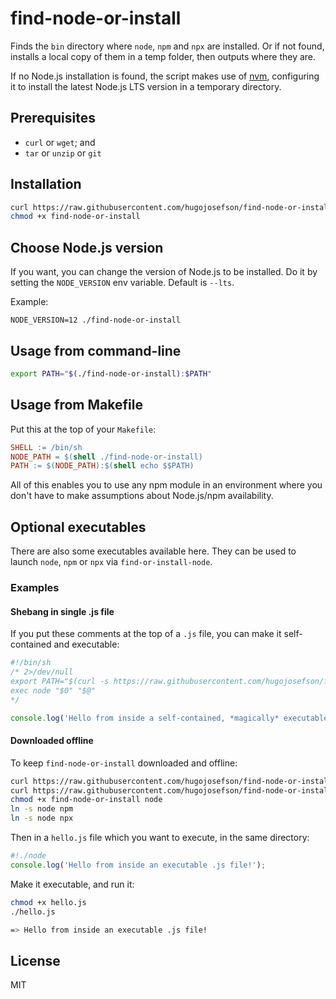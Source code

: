 # find-node-or-install

Finds the `bin` directory where `node`, `npm` and `npx` are installed.
Or if not found, installs a local copy of them in a temp folder, then
outputs where they are.

If no Node.js installation is found, the script makes use of
[nvm](https://github.com/nvm-sh/nvm), configuring it to install the
latest Node.js LTS version in a temporary directory.

## Prerequisites

  * `curl` or `wget`; and
  * `tar` or `unzip` or `git`

## Installation

```sh
curl https://raw.githubusercontent.com/hugojosefson/find-node-or-install/master/find-node-or-install -o find-node-or-install
chmod +x find-node-or-install
```

## Choose Node.js version

If you want, you can change the version of Node.js to be installed. Do
it by setting the `NODE_VERSION` env variable. Default is `--lts`.

Example:

    NODE_VERSION=12 ./find-node-or-install

## Usage from command-line

```sh
export PATH="$(./find-node-or-install):$PATH"
```

## Usage from Makefile

Put this at the top of your `Makefile`:

```Makefile
SHELL := /bin/sh
NODE_PATH = $(shell ./find-node-or-install)
PATH := $(NODE_PATH):$(shell echo $$PATH)
```

All of this enables you to use any npm module in an environment where
you don't have to make assumptions about Node.js/npm availability.

## Optional executables

There are also some executables available here. They can be used to
launch `node`, `npm` or `npx` via `find-or-install-node`.

### Examples

#### Shebang in single .js file

If you put these comments at the top of a `.js` file, you can make it self-contained and executable:

```js
#!/bin/sh
/* 2>/dev/null
export PATH="$(curl -s https://raw.githubusercontent.com/hugojosefson/find-node-or-install/master/find-node-or-install | sh):$PATH"
exec node "$0" "$@"
*/

console.log('Hello from inside a self-contained, *magically* executable .js file!')
```

#### Downloaded offline

To keep `find-node-or-install` downloaded and offline: 

```sh
curl https://raw.githubusercontent.com/hugojosefson/find-node-or-install/master/find-node-or-install -o find-node-or-install
curl https://raw.githubusercontent.com/hugojosefson/find-node-or-install/master/node -o node
chmod +x find-node-or-install node
ln -s node npm
ln -s node npx
```

Then in a `hello.js` file which you want to execute, in the same
directory:

```javascript
#!./node
console.log('Hello from inside an executable .js file!');
```

Make it executable, and run it:

```sh
chmod +x hello.js
./hello.js

=> Hello from inside an executable .js file!
```

## License

  MIT
